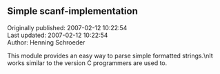 ## Simple scanf-implementation  
Originally published: 2007-02-12 10:22:54  
Last updated: 2007-02-12 10:22:54  
Author: Henning Schroeder  
  
This module provides an easy way to parse simple formatted strings.\nIt works similar to the version C programmers are used to.